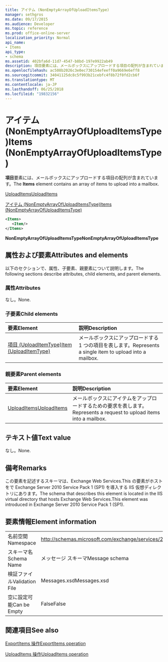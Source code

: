 ```yaml
---
title: アイテム (NonEmptyArrayOfUploadItemsType)
manager: sethgros
ms.date: 09/17/2015
ms.audience: Developer
ms.topic: reference
ms.prod: office-online-server
localization_priority: Normal
api_name:
- Items
api_type:
- schema
ms.assetid: 402bfa6d-11d7-4547-b8bd-197e9922ab49
description: 項目要素には、メールボックスにアップロードする項目の配列が含まれています。
ms.openlocfilehash: ac508b2026c3e0ec730154efeeff0a9669e6eff8
ms.sourcegitcommit: 34041125dc8c5f993b21cebfc4f8b72f0fd2cb6f
ms.translationtype: MT
ms.contentlocale: ja-JP
ms.lasthandoff: 06/25/2018
ms.locfileid: "19832156"
---
```

# <a name="items-nonemptyarrayofuploaditemstype"></a><span data-ttu-id="00d4b-103">アイテム (NonEmptyArrayOfUploadItemsType)</span><span class="sxs-lookup"><span data-stu-id="00d4b-103">Items (NonEmptyArrayOfUploadItemsType)</span></span>

<span data-ttu-id="00d4b-104">**項目**要素には、メールボックスにアップロードする項目の配列が含まれています。</span><span class="sxs-lookup"><span data-stu-id="00d4b-104">The **Items** element contains an array of items to upload into a mailbox.</span></span> 
  
[<span data-ttu-id="00d4b-105">UploadItems</span><span class="sxs-lookup"><span data-stu-id="00d4b-105">UploadItems</span></span>](uploaditems.md)
  
[<span data-ttu-id="00d4b-106">アイテム (NonEmptyArrayOfUploadItemsType)</span><span class="sxs-lookup"><span data-stu-id="00d4b-106">Items (NonEmptyArrayOfUploadItemsType)</span></span>](items-nonemptyarrayofuploaditemstype.md)
  
```XML
<Items>
   <Item/>
</Items>
```

 <span data-ttu-id="00d4b-107">**NonEmptyArrayOfUploadItemsType**</span><span class="sxs-lookup"><span data-stu-id="00d4b-107">**NonEmptyArrayOfUploadItemsType**</span></span>
## <a name="attributes-and-elements"></a><span data-ttu-id="00d4b-108">属性および要素</span><span class="sxs-lookup"><span data-stu-id="00d4b-108">Attributes and elements</span></span>

<span data-ttu-id="00d4b-109">以下のセクションで、属性、子要素、親要素について説明します。</span><span class="sxs-lookup"><span data-stu-id="00d4b-109">The following sections describe attributes, child elements, and parent elements.</span></span>
  
### <a name="attributes"></a><span data-ttu-id="00d4b-110">属性</span><span class="sxs-lookup"><span data-stu-id="00d4b-110">Attributes</span></span>

<span data-ttu-id="00d4b-111">なし。</span><span class="sxs-lookup"><span data-stu-id="00d4b-111">None.</span></span>
  
### <a name="child-elements"></a><span data-ttu-id="00d4b-112">子要素</span><span class="sxs-lookup"><span data-stu-id="00d4b-112">Child elements</span></span>

|<span data-ttu-id="00d4b-113">**要素**</span><span class="sxs-lookup"><span data-stu-id="00d4b-113">**Element**</span></span>|<span data-ttu-id="00d4b-114">**説明**</span><span class="sxs-lookup"><span data-stu-id="00d4b-114">**Description**</span></span>|
|:-----|:-----|
|[<span data-ttu-id="00d4b-115">項目 (UploadItemType)</span><span class="sxs-lookup"><span data-stu-id="00d4b-115">Item (UploadItemType)</span></span>](item-uploaditemtype.md) <br/> |<span data-ttu-id="00d4b-116">メールボックスにアップロードする 1 つの項目を表します。</span><span class="sxs-lookup"><span data-stu-id="00d4b-116">Represents a single item to upload into a mailbox.</span></span>  <br/> |
   
### <a name="parent-elements"></a><span data-ttu-id="00d4b-117">親要素</span><span class="sxs-lookup"><span data-stu-id="00d4b-117">Parent elements</span></span>

|<span data-ttu-id="00d4b-118">**要素**</span><span class="sxs-lookup"><span data-stu-id="00d4b-118">**Element**</span></span>|<span data-ttu-id="00d4b-119">**説明**</span><span class="sxs-lookup"><span data-stu-id="00d4b-119">**Description**</span></span>|
|:-----|:-----|
|[<span data-ttu-id="00d4b-120">UploadItems</span><span class="sxs-lookup"><span data-stu-id="00d4b-120">UploadItems</span></span>](uploaditems.md) <br/> |<span data-ttu-id="00d4b-121">メールボックスにアイテムをアップロードするための要求を表します。</span><span class="sxs-lookup"><span data-stu-id="00d4b-121">Represents a request to upload items into a mailbox.</span></span>  <br/> |
   
## <a name="text-value"></a><span data-ttu-id="00d4b-122">テキスト値</span><span class="sxs-lookup"><span data-stu-id="00d4b-122">Text value</span></span>

<span data-ttu-id="00d4b-123">なし。</span><span class="sxs-lookup"><span data-stu-id="00d4b-123">None.</span></span>
  
## <a name="remarks"></a><span data-ttu-id="00d4b-124">備考</span><span class="sxs-lookup"><span data-stu-id="00d4b-124">Remarks</span></span>

<span data-ttu-id="00d4b-125">この要素を記述するスキーマは、Exchange Web Services.This の要素がホストをで Exchange Server 2010 Service Pack 1 (SP1) を導入する IIS 仮想ディレクトリにあります。</span><span class="sxs-lookup"><span data-stu-id="00d4b-125">The schema that describes this element is located in the IIS virtual directory that hosts Exchange Web Services.This element was introduced in Exchange Server 2010 Service Pack 1 (SP1).</span></span>
  
## <a name="element-information"></a><span data-ttu-id="00d4b-126">要素情報</span><span class="sxs-lookup"><span data-stu-id="00d4b-126">Element information</span></span>

|||
|:-----|:-----|
|<span data-ttu-id="00d4b-127">名前空間</span><span class="sxs-lookup"><span data-stu-id="00d4b-127">Namespace</span></span>  <br/> |http://schemas.microsoft.com/exchange/services/2006/messages  <br/> |
|<span data-ttu-id="00d4b-128">スキーマ名</span><span class="sxs-lookup"><span data-stu-id="00d4b-128">Schema Name</span></span>  <br/> |<span data-ttu-id="00d4b-129">メッセージ スキーマ</span><span class="sxs-lookup"><span data-stu-id="00d4b-129">Message schema</span></span>  <br/> |
|<span data-ttu-id="00d4b-130">検証ファイル</span><span class="sxs-lookup"><span data-stu-id="00d4b-130">Validation File</span></span>  <br/> |<span data-ttu-id="00d4b-131">Messages.xsd</span><span class="sxs-lookup"><span data-stu-id="00d4b-131">Messages.xsd</span></span>  <br/> |
|<span data-ttu-id="00d4b-132">空に設定可能</span><span class="sxs-lookup"><span data-stu-id="00d4b-132">Can be Empty</span></span>  <br/> |<span data-ttu-id="00d4b-133">False</span><span class="sxs-lookup"><span data-stu-id="00d4b-133">False</span></span>  <br/> |
   
## <a name="see-also"></a><span data-ttu-id="00d4b-134">関連項目</span><span class="sxs-lookup"><span data-stu-id="00d4b-134">See also</span></span>



[<span data-ttu-id="00d4b-135">ExportItems 操作</span><span class="sxs-lookup"><span data-stu-id="00d4b-135">ExportItems operation</span></span>](exportitems-operation.md)
  
[<span data-ttu-id="00d4b-136">UploadItems 操作</span><span class="sxs-lookup"><span data-stu-id="00d4b-136">UploadItems operation</span></span>](uploaditems-operation.md)

